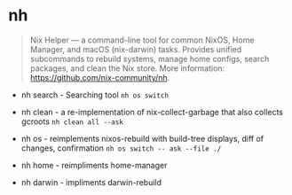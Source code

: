 # nh

> Nix Helper — a command-line tool for common NixOS, Home Manager, and macOS (nix-darwin) tasks.
> Provides unified subcommands to rebuild systems, manage home configs, search packages, and clean the Nix store.
> More information: <https://github.com/nix-community/nh>.

- nh search - Searching tool
`nh os switch`

- nh clean - a re-implementation of nix-collect-garbage that also collects gcroots
`nh clean all --ask`

- nh os - reimplements nixos-rebuild with build-tree displays, diff of changes, confirmation
`nh os switch -- ask --file ./`

- nh home - reimpliments home-manager

- nh darwin - impliments darwin-rebuild
